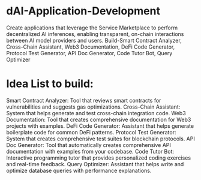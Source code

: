 # dAI-Application-Development
Create applications that leverage the Service Marketplace to perform decentralized AI inferences, enabling transparent, on-chain interactions between AI model providers and users. Build-Smart Contract Analyzer, Cross-Chain Assistant, Web3 Documentation, DeFi Code Generator, Protocol Test Generator, API Doc Generator, Code Tutor Bot, Query Optimizer

# Idea List to build:

Smart Contract Analyzer: Tool that reviews smart contracts for vulnerabilities and suggests gas optimizations.
Cross-Chain Assistant: System that helps generate and test cross-chain integration code.
Web3 Documentation: Tool that creates comprehensive documentation for Web3 projects with examples.
DeFi Code Generator: Assistant that helps generate boilerplate code for common DeFi patterns.
Protocol Test Generator: System that creates comprehensive test suites for blockchain protocols.
API Doc Generator: Tool that automatically creates comprehensive API documentation with examples from your codebase.
Code Tutor Bot: Interactive programming tutor that provides personalized coding exercises and real-time feedback.
Query Optimizer: Assistant that helps write and optimize database queries with performance explanations.
